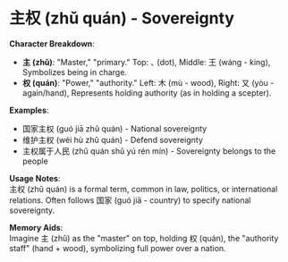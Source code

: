 # **主权 (zhǔ quán) - Sovereignty**

**Character Breakdown**:  
- **主 (zhǔ)**: "Master," "primary." Top: ､ (dot), Middle: 王 (wáng - king), Symbolizes being in charge.  
- **权 (quán)**: "Power," "authority." Left: 木 (mù - wood), Right: 又 (yòu - again/hand), Represents holding authority (as in holding a scepter).

**Examples**:  
- 国家主权 (guó jiā zhǔ quán) - National sovereignty  
- 维护主权 (wéi hù zhǔ quán) - Defend sovereignty  
- 主权属于人民 (zhǔ quán shǔ yú rén mín) - Sovereignty belongs to the people

**Usage Notes**:  
主权 (zhǔ quán) is a formal term, common in law, politics, or international relations. Often follows 国家 (guó jiā - country) to specify national sovereignty.

**Memory Aids**:  
Imagine 主 (zhǔ) as the "master" on top, holding 权 (quán), the "authority staff" (hand + wood), symbolizing full power over a nation.